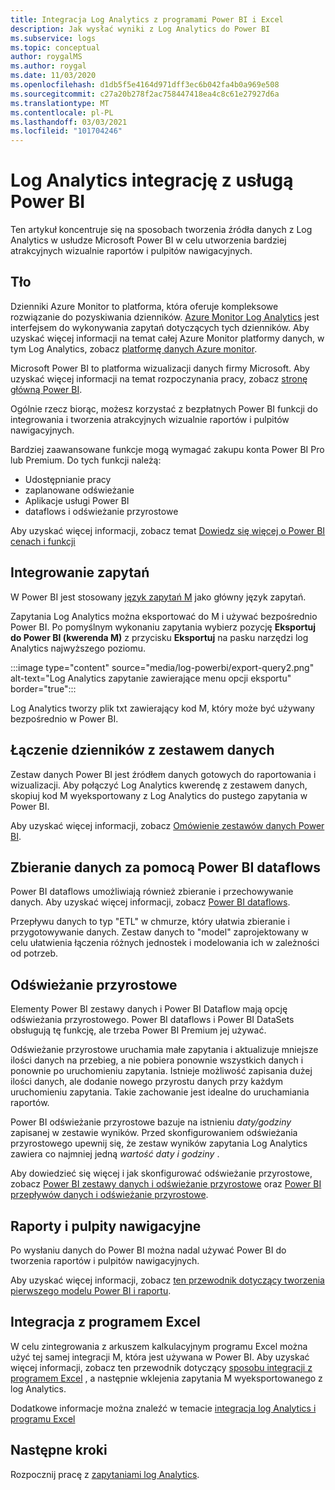 ```yaml
---
title: Integracja Log Analytics z programami Power BI i Excel
description: Jak wysłać wyniki z Log Analytics do Power BI
ms.subservice: logs
ms.topic: conceptual
author: roygalMS
ms.author: roygal
ms.date: 11/03/2020
ms.openlocfilehash: d1db5f5e4164d971dff3ec6b042fa4b0a969e508
ms.sourcegitcommit: c27a20b278f2ac758447418ea4c8c61e27927d6a
ms.translationtype: MT
ms.contentlocale: pl-PL
ms.lasthandoff: 03/03/2021
ms.locfileid: "101704246"
---
```

# <a name="log-analytics-integration-with-power-bi"></a>Log Analytics integrację z usługą Power BI

Ten artykuł koncentruje się na sposobach tworzenia źródła danych z Log Analytics w usłudze Microsoft Power BI w celu utworzenia bardziej atrakcyjnych wizualnie raportów i pulpitów nawigacyjnych. 

## <a name="background"></a>Tło 

Dzienniki Azure Monitor to platforma, która oferuje kompleksowe rozwiązanie do pozyskiwania dzienników. [Azure Monitor Log Analytics](../platform/data-platform.md#) jest interfejsem do wykonywania zapytań dotyczących tych dzienników. Aby uzyskać więcej informacji na temat całej Azure Monitor platformy danych, w tym Log Analytics, zobacz [platformę danych Azure monitor](../data-platform.md). 

Microsoft Power BI to platforma wizualizacji danych firmy Microsoft. Aby uzyskać więcej informacji na temat rozpoczynania pracy, zobacz [stronę główną Power BI](https://powerbi.microsoft.com/). 


Ogólnie rzecz biorąc, możesz korzystać z bezpłatnych Power BI funkcji do integrowania i tworzenia atrakcyjnych wizualnie raportów i pulpitów nawigacyjnych.

Bardziej zaawansowane funkcje mogą wymagać zakupu konta Power BI Pro lub Premium. Do tych funkcji należą: 
 - Udostępnianie pracy 
 - zaplanowane odświeżanie
 - Aplikacje usługi Power BI 
 - dataflows i odświeżanie przyrostowe 

Aby uzyskać więcej informacji, zobacz temat [Dowiedz się więcej o Power BI cenach i funkcji](https://powerbi.microsoft.com/pricing/) 

## <a name="integrating-queries"></a>Integrowanie zapytań  

W Power BI jest stosowany [język zapytań M](/powerquery-m/power-query-m-language-specification/) jako główny język zapytań. 

Zapytania Log Analytics można eksportować do M i używać bezpośrednio Power BI. Po pomyślnym wykonaniu zapytania wybierz pozycję **Eksportuj do Power BI (kwerenda M)** z przycisku **Eksportuj** na pasku narzędzi log Analytics najwyższego poziomu.


:::image type="content" source="media/log-powerbi/export-query2.png" alt-text="Log Analytics zapytanie zawierające menu opcji eksportu" border="true":::

Log Analytics tworzy plik txt zawierający kod M, który może być używany bezpośrednio w Power BI.

## <a name="connecting-your-logs-to-a-dataset"></a>Łączenie dzienników z zestawem danych 

Zestaw danych Power BI jest źródłem danych gotowych do raportowania i wizualizacji. Aby połączyć Log Analytics kwerendę z zestawem danych, skopiuj kod M wyeksportowany z Log Analytics do pustego zapytania w Power BI. 

Aby uzyskać więcej informacji, zobacz [Omówienie zestawów danych Power BI](/power-bi/service-datasets-understand/). 

## <a name="collect-data-with-power-bi-dataflows"></a>Zbieranie danych za pomocą Power BI dataflows 

Power BI dataflows umożliwiają również zbieranie i przechowywanie danych. Aby uzyskać więcej informacji, zobacz [Power BI dataflows](/power-bi/service-dataflows-overview).

Przepływu danych to typ "ETL" w chmurze, który ułatwia zbieranie i przygotowywanie danych. Zestaw danych to "model" zaprojektowany w celu ułatwienia łączenia różnych jednostek i modelowania ich w zależności od potrzeb.

## <a name="incremental-refresh"></a>Odświeżanie przyrostowe 

Elementy Power BI zestawy danych i Power BI Dataflow mają opcję odświeżania przyrostowego. Power BI dataflows i Power BI DataSets obsługują tę funkcję, ale trzeba Power BI Premium jej używać.  


Odświeżanie przyrostowe uruchamia małe zapytania i aktualizuje mniejsze ilości danych na przebieg, a nie pobiera ponownie wszystkich danych i ponownie po uruchomieniu zapytania. Istnieje możliwość zapisania dużej ilości danych, ale dodanie nowego przyrostu danych przy każdym uruchomieniu zapytania. Takie zachowanie jest idealne do uruchamiania raportów.

Power BI odświeżanie przyrostowe bazuje na istnieniu *daty/godziny* zapisanej w zestawie wyników. Przed skonfigurowaniem odświeżania przyrostowego upewnij się, że zestaw wyników zapytania Log Analytics zawiera co najmniej jedną *wartość daty i godziny* . 

Aby dowiedzieć się więcej i jak skonfigurować odświeżanie przyrostowe, zobacz [Power BI zestawy danych i odświeżanie przyrostowe](/power-bi/service-premium-incremental-refresh) oraz [Power BI przepływów danych i odświeżanie przyrostowe](/power-bi/service-dataflows-incremental-refresh).

## <a name="reports-and-dashboards"></a>Raporty i pulpity nawigacyjne

Po wysłaniu danych do Power BI można nadal używać Power BI do tworzenia raportów i pulpitów nawigacyjnych.

Aby uzyskać więcej informacji, zobacz [ten przewodnik dotyczący tworzenia pierwszego modelu Power BI i raportu](/learn/modules/build-your-first-power-bi-report/).  

## <a name="excel-integration"></a>Integracja z programem Excel

W celu zintegrowania z arkuszem kalkulacyjnym programu Excel można użyć tej samej integracji M, która jest używana w Power BI. Aby uzyskać więcej informacji, zobacz ten przewodnik dotyczący [sposobu integracji z programem Excel](https://support.microsoft.com/office/import-data-from-external-data-sources-power-query-be4330b3-5356-486c-a168-b68e9e616f5a) , a następnie wklejenia zapytania M wyeksportowanego z log Analytics.

Dodatkowe informacje można znaleźć w temacie [integracja log Analytics i programu Excel](log-excel.md)

## <a name="next-steps"></a>Następne kroki

Rozpocznij pracę z [zapytaniami log Analytics](./log-query-overview.md).